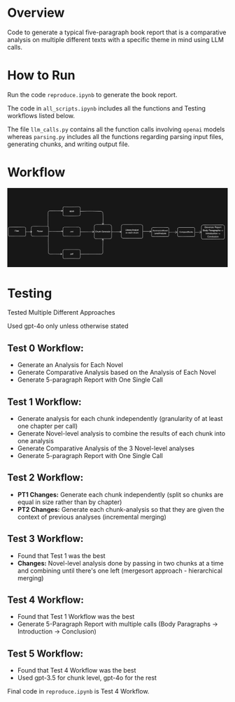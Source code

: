 # Overview 

Code to generate a typical five-paragraph book report that is a comparative analysis on multiple different texts with a specific theme in mind using LLM calls.

# How to Run

Run the code `reproduce.ipynb` to generate the book report.  

The code in `all_scripts.ipynb` includes all the functions and Testing workflows listed below.  

The file `llm_calls.py` contains all the function calls involving `openai` models whereas `parsing.py` includes all the functions regarding parsing input files, generating chunks, and writing output file.  

# Workflow

![Workflow](workflow.png)

# Testing

Tested Multiple Different Approaches  

Used gpt-4o only unless otherwise stated  

## Test 0 Workflow:  

- Generate an Analysis for Each Novel  
- Generate Comparative Analysis based on the Analysis of Each Novel  
- Generate 5-paragraph Report with One Single Call  

## Test 1 Workflow:  

- Generate analysis for each chunk independently (granularity of at least one chapter per call)  
- Generate Novel-level analysis to combine the results of each chunk into one analysis  
- Generate Comparative Analysis of the 3 Novel-level analyses  
- Generate 5-paragraph Report with One Single Call  

## Test 2 Workflow:  

- **PT1 Changes:** Generate each chunk independently (split so chunks are equal in size rather than by chapter)  
- **PT2 Changes:** Generate each chunk-analysis so that they are given the context of previous analyses (incremental merging)  

## Test 3 Workflow:  

- Found that Test 1 was the best  
- **Changes:** Novel-level analysis done by passing in two chunks at a time and combining until there's one left (mergesort approach - hierarchical merging)  

## Test 4 Workflow:  

- Found that Test 1 Workflow was the best  
- Generate 5-Paragraph Report with multiple calls (Body Paragraphs -> Introduction -> Conclusion)  

## Test 5 Workflow:  

- Found that Test 4 Workflow was the best  
- Used gpt-3.5 for chunk level, gpt-4o for the rest  

Final code in `reproduce.ipynb` is Test 4 Workflow.  
